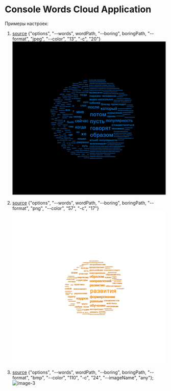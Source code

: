 # Console Words Cloud Application 

Примеры настроек:

1. [source](examples/1/)
{"options", "--words", wordPath, "--boring", boringPath, "--format", "jpeg", "--color", "13", "-c", "20"}
![image-1](examples/1/name.Jpeg)

2. [source](examples/2/)
{"options", "--words", wordPath, "--boring", boringPath, "--format", "png", "--color", "57", "-c", "17"}
![image-2](examples/2/name.png)

3. [source](examples/3/)
{"options", "--words", wordPath, "--boring", boringPath, "--format", "bmp", "--color", "110", "-c", "24", "--imageName", "any"};
![image-3](examples/3/any.bmp)